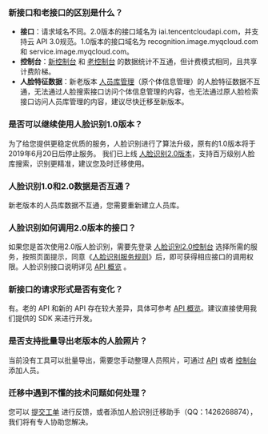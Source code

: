 ### 新接口和老接口的区别是什么？
- **接口**：请求域名不同。2.0版本的接口域名为 iai.tencentcloudapi.com，并支持云 API 3.0规范。1.0版本的接口域名为 recognition.image.myqcloud.com 和 service.image.myqcloud.com。
- **控制台**：[新控制台](https://console.cloud.tencent.com/aiface) 和 [老控制台](https://console.cloud.tencent.com/ai) 的数据统计不互通，但计费模式相同，且共享计费阶梯。
- **人脸特征数据**：新老版本 [人员库管理](https://cloud.tencent.com/document/product/867/32780)（原个体信息管理）的人脸特征数据不互通，无法通过人脸搜索接口访问个体信息管理的内容，也无法通过原人脸检索接口访问人员库管理的内容，建议尽快迁移至新版本。

### 是否可以继续使用人脸识别1.0版本？
为了给您提供更稳定优质的服务，人脸识别进行了算法升级，原有的1.0版本将于2019年6月20日后停止服务。
我们已上线 [人脸识别2.0版本](https://console.cloud.tencent.com/aiface)，支持百万级别人脸库搜索，识别更精准，建议您及时迁移使用。

### 人脸识别1.0和2.0数据是否互通？
新老版本的人员库数据不互通，您需要重新建立人员库。

### 人脸识别如何调用2.0版本的接口？
如果您是首次使用2.0版人脸识别，需要先登录 [人脸识别2.0控制台](https://console.cloud.tencent.com/aiface) 选择所需的服务，按照页面提示，同意《[人脸识别服务规则](https://cloud.tencent.com/document/product/867/32685)》后，即可获得相应接口的调用权限。人脸识别接口说明详见 [API 概览](https://cloud.tencent.com/document/product/867/32770) 。

### 新接口的请求形式是否有变化？
有。老的 API 和新的 API 存在较大差异，具体可参考 [API 概览](https://cloud.tencent.com/document/product/867/32770)。建议直接使用我们提供的 SDK 来进行开发。

### 是否支持批量导出老版本的人脸照片？
当前没有工具可以批量导出，需要您手动整理人员照片，可通过 [API](https://cloud.tencent.com/document/product/867/32794) 或者 [控制台](https://console.cloud.tencent.com/aiface) 添加人员。

### 迁移中遇到不懂的技术问题如何处理？
您可以 [提交工单](https://console.cloud.tencent.com/workorder/category?level1_id=581&level2_id=600&source=0&data_title=%E6%99%BA%E8%83%BD%E9%89%B4%E9%BB%84&step=1) 进行反馈，或者添加人脸识别迁移助手（QQ：1426268874），我们将有专人协助您解决。

